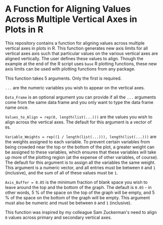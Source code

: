 # A Function for Aligning Values Across Multiple Vertical Axes in Plots in R

This repository contains a function for aligning values across multiple vertical axes in plots in R. This function generates new axis limits for all vertical axes axis such that particular values on the various vertical axes are aligned vertically. The user defines these values to align. Though the example at the end of the R script uses `base` R plotting functions, these new axis limits can be used with plotting functions from any package.

This function takes 5 arguments. Only the first is required.

`...` are the numeric variables you wish to appear on the vertical axes.

`Data_Frame` is an optional argument you can provide if all the `...` arguments come from the same data frame and you only want to type the data frame name once.

`Values_to_Align = rep(0, length(list(...)))` are the values you wish to align across the vertical axes. The default for this argument is a vector of `0`s.

`Variable_Weights = rep((1 / length(list(...))), length(list(...)))` are the weights assigned to each variable. To prevent certain variables from being crowded near the top or the bottom of the plot, a greater weight can be assigned to these variables, which ensures that these variables will take up more of the plotting region (at the expense of other variables, of course). The default for this argument is to assign all the variables the same weight. This argument is a numeric vector, and all entries must be between `0` and `1` (inclusive), and the sum of all of these values must be `1`.

`Axis_Buffer = 0.05` is the minimum fraction of blank space you wish to leave around the top and the bottom of the graph. The default is `0.05` - in other words, 5 % of the space on the top of the graph will be empty, and 5 % of the space on the bottom of the graph will be empty. This argument must also be numeric and must be between `0` and `1` (inclusive).

This function was inspired by my colleague Sam Zuckerman's need to align `0` values across primary and secondary vertical axes.
